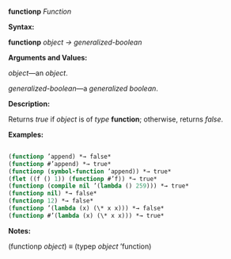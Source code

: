 **functionp** *Function* 



**Syntax:** 



**functionp** *object → generalized-boolean* 



**Arguments and Values:** 



*object*—an *object*. 



*generalized-boolean*—a *generalized boolean*. 



**Description:** 



Returns *true* if *object* is of *type* **function**; otherwise, returns *false*. 



**Examples:**
```lisp
 
(functionp ’append) *→ false* 
(functionp #’append) *→ true* 
(functionp (symbol-function ’append)) *→ true* 
(flet ((f () 1)) (functionp #’f)) *→ true* 
(functionp (compile nil ’(lambda () 259))) *→ true* 
(functionp nil) *→ false* 
(functionp 12) *→ false* 
(functionp ’(lambda (x) (\* x x))) *→ false* 
(functionp #’(lambda (x) (\* x x))) *→ true* 

```
**Notes:** 



(functionp *object*) *≡* (typep *object* ’function) 



